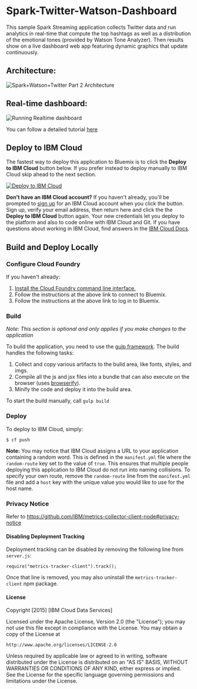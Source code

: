 # Spark-Twitter-Watson-Dashboard
This sample Spark Streaming application collects Twitter data and run analytics in real-time that compute the top hashtags as well as a distribution of the emotional tones (provided by Watson Tone Analyzer). Then results show on a live dashboard web app featuring dynamic graphics that update continuously.

## Architecture:
![Spark+Watson+Twitter Part 2 Architecture](http://developer.ibm.com/clouddataservices/wp-content/uploads/sites/47/2015/12/Spark-Watson-Twiiter-Part2-Architecture.png)

## Real-time dashboard:
![Running Realtime dashboard](http://developer.ibm.com/clouddataservices/wp-content/uploads/sites/47/2016/01/Running-Spark-Dashboard.png)

You can follow a detailed tutorial [here](http://developer.ibm.com/clouddataservices/2016/01/15/real-time-sentiment-analysis-of-twitter-hashtags-with-spark/)

## Deploy to IBM Cloud

The fastest way to deploy this application to Bluemix is to click the **Deploy to IBM Cloud** button below. If you prefer instead to deploy manually to IBM Cloud skip ahead to the next section.

[![Deploy to IBM Cloud](https://metrics-tracker.mybluemix.net/stats/9ab07ee76ae677da2235e250f1798412/button.svg)](https://bluemix.net/deploy?repository=https://github.com/ibm-watson-data-lab/Spark-Twitter-Watson-Dashboard)

**Don't have an IBM Cloud account?** If you haven't already, you'll be prompted to [sign up](http://www.ibm.com/cloud-computing/bluemix/) for an IBM Cloud account when you click the button.  Sign up, verify your email address, then return here and click the the **Deploy to IBM Cloud** button again. Your new credentials let you deploy to the platform and also to code online with IBM Cloud and Git. If you have questions about working in IBM Cloud, find answers in the [IBM Cloud Docs](https://www.ng.bluemix.net/docs/).

## Build and Deploy Locally

### Configure Cloud Foundry

If you haven't already:

1. [Install the Cloud Foundry command line interface.](https://www.ng.bluemix.net/docs/#starters/install_cli.html)
2. Follow the instructions at the above link to connect to Bluemix.
3. Follow the instructions at the above link to log in to Bluemix.


### Build

_Note: This section is optional and only applies if you make changes to the application_
<p>To build the application, you need to use the <a href="http://gulpjs.com/">gulp framework</a>. The build handles the following tasks:</p>

<ol>
<li>Collect and copy various artifacts to the build area, like fonts, styles, and imgs.</li>
<li>Compile all the js and jsx files into a bundle that can also execute on the browser (uses <a href="http://browserify.org/" target="_blank">browserify</a>).</li>
<li>Minify the code and deploy it into the build area.</li>
</ol>

<p>To start the build manually, call <code>gulp build</code></p>

### Deploy

To deploy to IBM Cloud, simply:

    $ cf push

**Note:** You may notice that IBM Cloud assigns a URL to your application containing a random word. This is defined in the `manifest.yml` file where the `random-route` key set to the value of `true`. This ensures that multiple people deploying this application to IBM Cloud do not run into naming collisions. To specify your own route, remove the `random-route` line from the `manifest.yml` file and add a `host` key with the unique value you would like to use for the host name.


### Privacy Notice

Refer to https://github.com/IBM/metrics-collector-client-node#privacy-notice

#### Disabling Deployment Tracking

Deployment tracking can be disabled by removing the following line from `server.js`:

```
require("metrics-tracker-client").track();
```

Once that line is removed, you may also uninstall the `metrics-tracker-client` npm package.

#### License 

Copyright [2015] [IBM Cloud Data Services]

Licensed under the Apache License, Version 2.0 (the "License");
you may not use this file except in compliance with the License.
You may obtain a copy of the License at

    http://www.apache.org/licenses/LICENSE-2.0

Unless required by applicable law or agreed to in writing, software
distributed under the License is distributed on an "AS IS" BASIS,
WITHOUT WARRANTIES OR CONDITIONS OF ANY KIND, either express or implied.
See the License for the specific language governing permissions and
limitations under the License.
